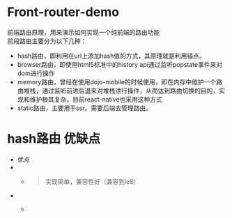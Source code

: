 # Front-router-demo
前端路由原理，用来演示如何实现一个纯前端的路由功能 <br/>
前段路由主要分为以下几种：
- hash路由，即利用在url上添加hash值的方式，其原理就是利用锚点。
- browser路由，即使用html5标准中的history api通过监听popstate事件来对dom进行操作
- memory路由，曾经在使用dojo-mobile的时候使用，即在内存中维护一个路由堆栈，通过监听前进后退来对堆栈进行操作，从而达到路由切换的目的，实现和维护极其复杂，目前react-native也采用这种方式
- static路由，主要用于ssr。需要后端去管理路由。

# hash路由 优缺点
- 优点
- - > 实现简单，兼容性好（兼容到ie8）
- - > 
